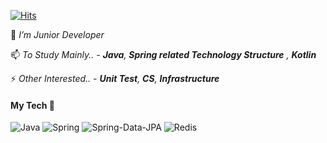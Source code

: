 [![Hits](https://hits.seeyoufarm.com/api/count/incr/badge.svg?url=https%3A%2F%2Fgithub.com%2Fkide77)](https://hits.seeyoufarm.com)



<!-- [![Resume](https://img.shields.io/badge/Resume-orange?style=flat-square&logo=Awesome%20Lists&logoColor=black)](https://notion)  -->


🌱 *I’m Junior Developer*

📫 *To Study Mainly..  - **Java**, **Spring related Technology Structure** , **Kotlin***

⚡ *Other Interested..  -  **Unit Test**, **CS**, **Infrastructure***


#### My Tech 🤔

![Java](https://img.shields.io/badge/JAVA-97979A?style=flat&logo=java)
![Spring](https://img.shields.io/badge/-Spring-131F37?style=flat&logo=spring)
![Spring-Data-JPA](https://img.shields.io/badge/-JPA-B41717?style=flat&logo=hibernate)
![Redis](https://img.shields.io/badge/-Redis-000000?style=flat&logo=redis)


<!--
**awse2050/awse2050** is a ✨ _special_ ✨ repository because its `README.md` (this file) appears on your GitHub profile.

Here are some ideas to get you started:

- 🔭 I’m currently working on ...
- 🌱 I’m currently learning ...
- 👯 I’m looking to collaborate on ...
- 🤔 I’m looking for help with ...
- 💬 Ask me about ...
- 📫 How to reach me: ...
- 😄 Pronouns: ...
- ⚡ Fun fact: ...
-->
